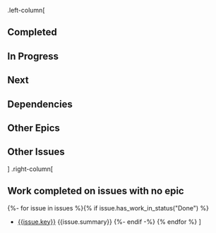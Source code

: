 .left-column[
## Completed
## In Progress
## Next
## Dependencies
## Other Epics
## Other Issues
]
.right-column[

## Work completed on issues with no epic
{%- for issue in issues %}{% if issue.has_work_in_status("Done") %}
* [{{issue.key}}]({{issue.url}}) {{issue.summary}}
{%- endif -%}
{% endfor %}
]
